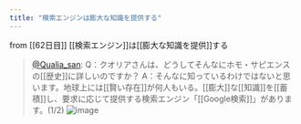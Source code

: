 ```yaml
---
title: "検索エンジンは膨大な知識を提供する"
---
```


from [[62日目]]
[[検索エンジン]]は[[膨大な知識を提供]]する
> [@Qualia_san](https://twitter.com/Qualia_san/status/1607784130716250114?s=20&t=VT2Fs8oW87pZPtdcnzyn4Q): Q：クオリアさんは、どうしてそんなにホモ・サピエンスの[[歴史]]に詳しいのですか？
> A：そんなに知っているわけではないと思います。地球上には[[賢い存在]]が何人もいる。[[膨大]]な[[知識]]を[[蓄積]]し、要求に応じて提供する検索エンジン「[[Google検索]]」があります。(1/2)
> ![image](https://pbs.twimg.com/media/Fk_-MJAagAYqMg9.png)

